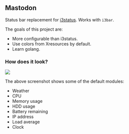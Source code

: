 ## Mastodon

Status bar replacement for [i3status](http://i3wm.org/i3status/). Works with
`i3bar`.

The goals of this project are:

* More configurable than i3status.
* Use colors from Xresources by default.
* Learn golang.

### How does it look?

![](http://i.imgur.com/1QOCIRR.png)

The above screenshot shows some of the default modules:

* Weather
* CPU
* Memory usage
* HDD usage
* Battery remaining
* IP address
* Load average
* Clock
